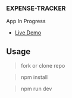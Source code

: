 ### EXPENSE-TRACKER

App In Progress
- [Live Demo](https://expense-tracker-react007.herokuapp.com/)

## Usage

> fork or clone repo

> npm install

> npm run dev
